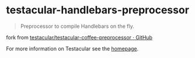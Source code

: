 # testacular-handlebars-preprocessor

> Preprocessor to compile Handlebars on the fly.

fork from [testacular/testacular-coffee-preprocessor · GitHub](https://github.com/testacular/testacular-coffee-preprocessor)

For more information on Testacular see the [homepage].


[homepage]: http://testacular.github.com

